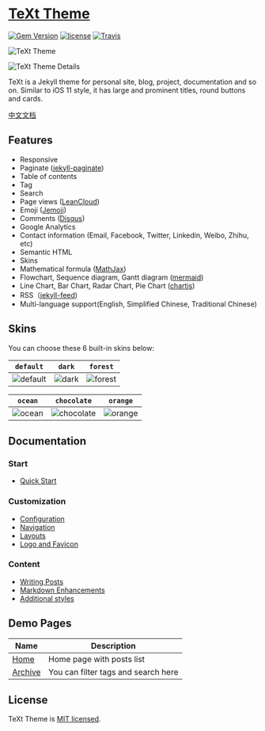 # [TeXt Theme](https://github.com/kitian616/jekyll-TeXt-theme)

[![Gem Version](https://img.shields.io/gem/v/jekyll-text-theme.svg)](https://github.com/kitian616/jekyll-TeXt-theme/releases)
[![license](https://img.shields.io/github/license/kitian616/jekyll-TeXt-theme.svg)](https://github.com/kitian616/jekyll-TeXt-theme/blob/master/LICENSE)
[![Travis](https://img.shields.io/travis/kitian616/jekyll-TeXt-theme.svg)](https://travis-ci.org/kitian616/jekyll-TeXt-theme)

![TeXt Theme](https://raw.githubusercontent.com/kitian616/jekyll-TeXt-theme/master/screenshots/TeXt-home.png)

![TeXt Theme Details](https://raw.githubusercontent.com/kitian616/jekyll-TeXt-theme/master/screenshots/TeXt-details.png)

TeXt is a Jekyll theme for personal site, blog, project, documentation and so on. Similar to iOS 11 style, it has large and prominent titles, round buttons and cards.

[中文文档](https://github.com/kitian616/jekyll-TeXt-theme/blob/master/README-zh.md)

## Features

- Responsive
- Paginate ([jekyll-paginate](https://github.com/jekyll/jekyll-paginate))
- Table of contents
- Tag
- Search
- Page views ([LeanCloud](https://leancloud.cn/))
- Emoji ([Jemoji](https://github.com/jekyll/jemoji))
- Comments ([Disqus](https://disqus.com/))
- Google Analytics
- Contact information (Email, Facebook, Twitter, Linkedin, Weibo, Zhihu, etc)
- Semantic HTML
- Skins
- Mathematical formula ([MathJax](https://www.mathjax.org/))
- Flowchart, Sequence diagram, Gantt diagram ([mermaid](https://mermaidjs.github.io/))
- Line Chart, Bar Chart, Radar Chart, Pie Chart ([chartjs](http://www.chartjs.org/))
- RSS（[jekyll-feed](https://github.com/jekyll/jekyll-feed))
- Multi-language support(English, Simplified Chinese, Traditional Chinese)

## Skins

You can choose these 6 built-in skins below:

| `default` | `dark` | `forest` |
| --- |  --- | --- |
| ![default](https://raw.githubusercontent.com/kitian616/jekyll-TeXt-theme/master/screenshots/skins_default.png) | ![dark](https://raw.githubusercontent.com/kitian616/jekyll-TeXt-theme/master/screenshots/skins_dark.png) | ![forest](https://raw.githubusercontent.com/kitian616/jekyll-TeXt-theme/master/screenshots/skins_forest.png) |

| `ocean` | `chocolate` | `orange` |
| --- |  --- | --- |
| ![ocean](https://raw.githubusercontent.com/kitian616/jekyll-TeXt-theme/master/screenshots/skins_ocean.png) | ![chocolate](https://raw.githubusercontent.com/kitian616/jekyll-TeXt-theme/master/screenshots/skins_chocolate.png) | ![orange](https://raw.githubusercontent.com/kitian616/jekyll-TeXt-theme/master/screenshots/skins_orange.png) |

## Documentation

### Start

- [Quick Start](https://tianqi.name/jekyll-TeXt-theme/docs/en/quick-start)

### Customization

- [Configuration](https://tianqi.name/jekyll-TeXt-theme/docs/en/configuration)
- [Navigation](https://tianqi.name/jekyll-TeXt-theme/docs/en/navigation)
- [Layouts](https://tianqi.name/jekyll-TeXt-theme/docs/en/layouts)
- [Logo and Favicon](https://tianqi.name/jekyll-TeXt-theme/docs/en/logo-and-favicon)

### Content

- [Writing Posts](https://tianqi.name/jekyll-TeXt-theme/docs/en/writing-posts)
- [Markdown Enhancements](https://tianqi.name/jekyll-TeXt-theme/docs/en/markdown-enhancements)
- [Additional styles](https://tianqi.name/jekyll-TeXt-theme/docs/en/additional-styles)

## Demo Pages

| Name | Description |
| --- | --- |
| [Home](https://tianqi.name/jekyll-TeXt-theme/) | Home page with posts list |
| [Archive](https://tianqi.name/jekyll-TeXt-theme/archive.html) | You can filter tags and search here |

## License

TeXt Theme is [MIT licensed](https://github.com/kitian616/jekyll-TeXt-theme/blob/master/LICENSE).